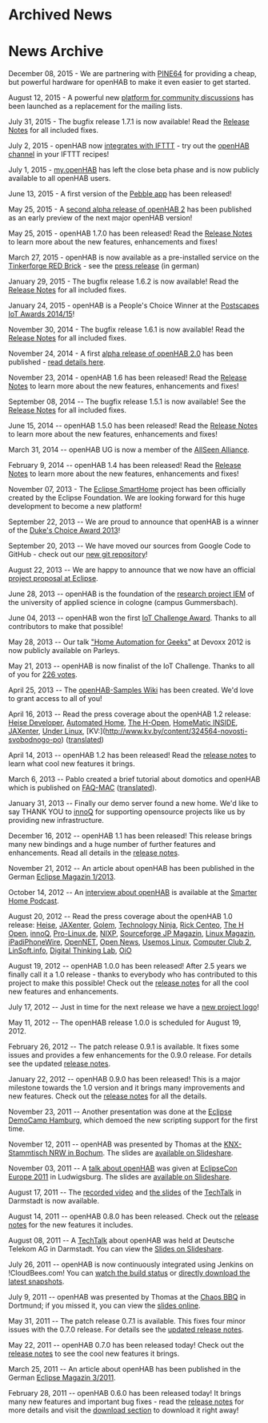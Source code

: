 # Archived News

# News Archive

December 08, 2015 - We are partnering with <a href="http://pine64.com/product">PINE64</a> for providing a cheap, but powerful hardware for openHAB to make it even easier to get started.

August 12, 2015 - A powerful new <a href="https://community.openhab.org">platform for community discussions</a> has been launched as a replacement for the mailing lists.

July 31, 2015 - The bugfix release 1.7.1 is now available! Read the <a href="https://github.com/openhab/openhab/wiki/Release-Notes-1.7">Release Notes</a> for all included fixes.

July 2, 2015 - openHAB now <a href="/ifttt.html">integrates with IFTTT</a> - try out the <a href="https://ifttt.com/openhab">openHAB channel</a> in your IFTTT recipes!

July 1, 2015 - <a href="https://my.openhab.org/">my.openHAB</a> has left the close beta phase and is now publicly available to all openHAB users.

June 13, 2015 - A first version of the <a href="http://apps.getpebble.com/en_US/application/5542604d45bf334314000098">Pebble app</a> has been released!

May 25, 2015 - A <a href="https://github.com/openhab/openhab2/releases/tag/2.0.0-alpha2">second alpha release of openHAB 2</a> has been published as an early preview of the next major openHAB version!

May 25, 2015 - openHAB 1.7.0 has been released! Read the <a href="https://github.com/openhab/openhab/wiki/Release-Notes-1.7">Release Notes</a> to learn more about the new features, enhancements and fixes!

March 27, 2015 - openHAB is now available as a pre-installed service on the <a href="http://www.tinkerforge.com/en/blog/2015/3/11/red-brick-now-with-openhab-and-nagios">Tinkerforge RED Brick</a> - see the <a href="http://www.heise.de/newsticker/meldung/Herstelleruebergreifendes-Smart-Home-mit-Tinkerforge-und-openHAB-2586396.html">press release</a> (in german)

January 29, 2015 - The bugfix release 1.6.2 is now available! Read the [Release Notes](https://github.com/openhab/openhab/wiki/Release-Notes-1.6) for all included fixes.

January 24, 2015 - openHAB is a People's Choice Winner at the [Postscapes IoT Awards 2014/15](http://postscapes.com/internet-of-things-award/2014/winners)!

November 30, 2014 - The bugfix release 1.6.1 is now available! Read the [Release Notes](Release-Notes-1.6) for all included fixes.

November 24, 2014 - A first [alpha release of openHAB 2.0](https://github.com/openhab/openhab2/releases) has been published - [read details here](http://kaikreuzer.blogspot.de/2014/11/openhab-16-and-20-alpha-release.html).

November 23, 2014 - openHAB 1.6 has been released! Read the [Release Notes](Release-Notes-1.6) to learn more about the new features, enhancements and fixes!

September 08, 2014 -- The bugfix release 1.5.1 is now available! See the [Release Notes](https://github.com/openhab/openhab/wiki/Release-Notes-1.5) for all included fixes.

June 15, 2014 -- openHAB 1.5.0 has been released! Read the [Release Notes](https://github.com/openhab/openhab/wiki/Release-Notes-1.5) to learn more about the new features, enhancements and fixes!

March 31, 2014 -- openHAB UG is now a member of the [AllSeen Alliance](https://allseenalliance.org/).

February 9, 2014 -- openHAB 1.4 has been released! Read the [Release Notes](https://github.com/openhab/openhab/wiki/Release-Notes-1.4) to learn more about the new features, enhancements and fixes!

November 07, 2013 - The [Eclipse SmartHome](http://www.eclipse.org/smarthome) project has been officially created by the Eclipse Foundation. We are looking forward for this huge development to become a new platform!

September 22, 2013 -- We are proud to announce that openHAB is a winner of the [Duke's Choice Award 2013](https://www.java.net/dukeschoice)!

September 20, 2013 -- We have moved our sources from Google Code to GitHub - check out our [new git repository](https://github.com/openhab/openhab)!

August 22, 2013 -- We are happy to announce that we now have an official [project proposal at Eclipse](http://eclipse.org/proposals/technology.smarthome/). 

June 28, 2013 -- openHAB is the foundation of the [research project IEM](http://www.oberberg-aktuell.de/index.php?id=144&tx_ttnews%5Btt_news%5D=147147) of the university of applied science in cologne (campus Gummersbach).

June 04, 2013 -- openHAB won the first [IoT Challenge Award](http://iotevent.eu/announcement-the-winner-of-the-iot-challenge-2013/). Thanks to all contributors to make that possible!

May 28, 2013 -- Our talk ["Home Automation for Geeks"](http://parleys.com/play/5148922b0364bc17fc56c8c3) at Devoxx 2012 is now publicly available on Parleys.

May 21, 2013 -- openHAB is now finalist of the IoT Challenge. Thanks to all of you for [226 votes](http://challenge.iotevent.eu).

April 25, 2013 -- The [openHAB-Samples Wiki](https://code.google.com/p/openhab-samples/) has been created. We'd love to grant access to all of you!

April 16, 2013 -- Read the press coverage about the openHAB 1.2 release: [Heise Developer](http://www.heise.de/developer/meldung/30-Bindings-fuer-openHAB-1-2-1842540.html), [Automated Home](http://www.automatedhome.co.uk/software/latest-open-home-automation-bus-openhab-update-brings-raft-of-new-features.html), [The H-Open](http://www.h-online.com/open/news/item/30-bindings-for-openHAB-1-2-1843052.html), [HomeMatic INSIDE](http://www.homematic-inside.de/software/java/item/openhab), [JAXenter](http://it-republik.de/jaxenter/news/Licht-Pflanzen-Raumtemperatur-Heim-Automatisierung-mit-openHAB-067041.html), [Under Linux](https://under-linux.org/content.php?r=6201-Lançado-openHAB-1-2), [KV:\](http://www.kv.by/content/324564-novosti-svobodnogo-po) ([translated](http://www.google.com/translate?hl=en&ie=UTF8&sl=auto&tl=en&u=http%3A%2F%2Fwww.kv.by%2Fcontent%2F324564-novosti-svobodnogo-po))

April 14, 2013 -- openHAB 1.2 has been released! Read the [release notes](ReleaseNotes12) to learn what cool new features it brings.

March 6, 2013 -- Pablo created a brief tutorial about domotics and openHAB which is published on [FAQ-MAC](http://www.faq-mac.com/tutoriales/smarthome-tu-propio-sistema-domotico-ios-mac-pablo-romeu/49653) ([translated](http://t.co/RXs4eRQSBb)).

January 31, 2013 -- Finally our demo server found a new home. We'd like to say THANK YOU to [innoQ](http://www.innoq.com) for supporting opensource projects like us by providing new infrastructure.

December 16, 2012 -- openHAB 1.1 has been released! This release brings many new bindings and a huge number of further features and enhancements. Read all details in the [release notes](http://code.google.com/p/openhab/wiki/ReleaseNotes11).

November 21, 2012 -- An article about openHAB has been published in the German [Eclipse Magazin 1/2013](http://it-republik.de/jaxenter/artikel/openHAB-Die-Welt-der-Dinge-in-der-Hand-5542.html).

October 14, 2012 -- An [interview about openHAB](http://podcast.smarter-home.at/sh012/) is available at the [Smarter Home Podcast](http://podcast.smarter-home.at/).

August 20, 2012 -- Read the press coverage about the openHAB 1.0 release: [Heise](http://www.heise.de/newsticker/meldung/Quelloffene-Heimautomatisierung-mit-openHAB-1-0-1670540.html), [JAXenter](http://it-republik.de/jaxenter/news/openHAB-1.0-Heimautomatisierung-%E0-la-Open-Source-064295.html), [Golem](http://www.golem.de/news/openhab-1-0-offene-plattform-fuer-die-heimautomation-1208-93960.html), [Technology Ninja](http://www.schrankmonster.de/2012/08/20/openhab/), [Rick Centeo](http://rickcenteno.wordpress.com/2012/08/21/openhab-aycontrol-and-openremote/), [The H Open](http://www.h-online.com/open/news/item/Version-1-0-of-openHAB-home-automation-bus-arrives-1671163.html), [innoQ](http://www.innoq.com/de/news/openhab-1-0-heimautomatisierung-a-la-open-source), [Pro-Linux.de](http://www.pro-linux.de/news/1/18764/openhab-offene-plattform-fuer-heimautomation.html), [NIXP](http://www.nixp.ru/news/openHAB-1-0-Open-Source-платформа-на-Java-для-организации-умного-дома.html), [Sourceforge JP Magazin](http://sourceforge.jp/magazine/12/08/22/0553240), [Linux Magazin](http://www.linuxnewmedia.com.br/lm/noticia/uma_casa_em_codigo_aberto_com_o_openhab), [iPadiPhoneWire](http://app.iwire.jp/apps/492054521/openHAB), [OpenNET](http://www.opennet.ru/opennews/art.shtml?num=34662), [Open News](http://www.open-news.lv/8715-openhab-1-0-atverta-platforma-gudras-majas-vadisanai), [Usemos Linux](http://usemoslinux.blogspot.com/2012/08/openhab-automatizacion-del-hogar-al.html), [Computer Club 2](http://www.cczwei.de/index.php?id=issuearchive&issueid=419), [LinSoft.info](http://linsoft.info/soft/openhab.html), [Digital Thinking Lab](http://dtl.dhbw-vs.de/blog/2012/08/24/heimautomatisierung-mit-openhab/), [OiO](http://blog.oio.de/2011/08/19/osgi-basierte-heimautomatisierung/)

August 19, 2012 -- openHAB 1.0.0 has been released! After 2.5 years we finally call it a 1.0 release - thanks to everybody who has contributed to this project to make this possible! Check out the [release notes](http://code.google.com/p/openhab/wiki/ReleaseNotes10) for all the cool new features and enhancements.

July 17, 2012 -- Just in time for the next release we have a <a href="http://wiki.openhab.googlecode.com/hg/images/openHAB_Logo.png">new project logo</a>!

May 11, 2012 -- The openHAB release 1.0.0 is scheduled for August 19, 2012.

February 26, 2012 -- The patch release 0.9.1 is available. It fixes some issues and provides a few enhancements for the 0.9.0 release. For details see the updated [release notes](ReleaseNotes09).

January 22, 2012 -- openHAB 0.9.0 has been released! This is a major milestone towards the 1.0 version and it brings many improvements and new features. Check out the [release notes](ReleaseNotes09) for all the details.

November 23, 2011 -- Another presentation was done at the [Eclipse DemoCamp Hamburg](http://wiki.eclipse.org/Eclipse_DemoCamps_November_2011/Hamburg), which demoed the new scripting support for the first time.

November 12, 2011 -- openHAB was presented by Thomas at the [KNX-Stammtisch NRW in Bochum](http://knx-user-forum.de/knxuf-stammtische/15195-stammtisch-ruhrgebiet-2011-a.html). The slides are [available on Slideshare](http://www.slideshare.net/teichsta/openhab-knx-stammtisch-nrw-12112011).

November 03, 2011 -- A [talk about openHAB](http://www.eclipsecon.org/europe2011/sessions/eclipsehome-%E2%80%93-home-automation-practice) was given at [EclipseCon Europe 2011](http://www.eclipsecon.org/europe2011/) in Ludwigsburg. The slides are [available on Slideshare](http://www.slideshare.net/xthirtynine/openhab-ece2011).

August 17, 2011 -- The [recorded video](http://www.youtube.com/watch?v=m6A-Zew0DBc) and [the slides](http://www.developergarden.com/fileadmin/microsites/ApiProject/Dokumente/Dokumentation/PDFs/Presentations/openhab_techtalk.pdf) of the [TechTalk](http://www.developergarden.com/apis/techtalk/openhab-home-automation-in-practice) in Darmstadt is now available.

August 14, 2011 -- openHAB 0.8.0 has been released. Check out the [release notes](ReleaseNotes08) for the new features it includes.

August 08, 2011 -- A [TechTalk](http://www.developergarden.com/apis/techtalk/openhab-home-automation-in-practice) about openHAB was held at Deutsche Telekom AG in Darmstadt. You can view the [Slides on Slideshare](http://www.slideshare.net/xthirtynine/openhab-techtalk-developergarden-darmstadt).

July 26, 2011 -- openHAB is now continuously integrated using Jenkins on !CloudBees.com! You can [watch the build status](https://openhab.ci.cloudbees.com/) or [directly download the latest snapshots](https://openhab.ci.cloudbees.com/job/openHAB/lastSuccessfulBuild/artifact/distribution/target/).

July 9, 2011 -- openHAB was presented by Thomas at the [Chaos BBQ](http://bbq.ctdo.de) in Dortmund; if you missed it, you can view the [slides online](http://www.slideshare.net/teichsta/openhab-chaos-bbq-dortmund).

May 31, 2011 -- The patch release 0.7.1 is available. This fixes four minor issues with the 0.7.0 release. For details see the [updated release notes](RelaseNotes070).

May 22, 2011 -- openHAB 0.7.0 has been released today! Check out the [release notes](RelaseNotes070) to see the cool new features it brings.

March 25, 2011 -- An article about openHAB has been published in the German [Eclipse Magazin 3/2011](http://it-republik.de/jaxenter/artikel/Home-Smart-Home-Heimautomatisierung-mit-OSGi-3833.html).

February 28, 2011 -- openHAB 0.6.0 has been released today! It brings many new features and important bug fixes - read the [release notes](ReleaseNotes060) for more details and visit the [download section](http://code.google.com/p/openhab/downloads/list) to download it right away!